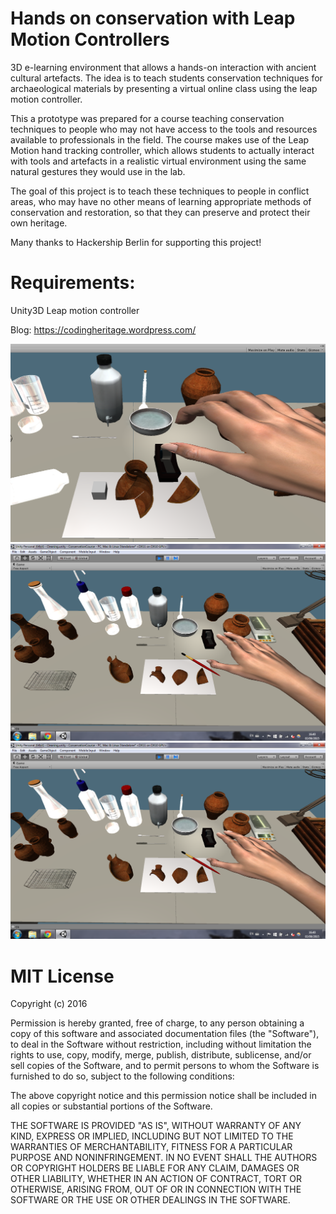 # Hands on conservation with Leap Motion Controllers

3D e-learning environment that allows a hands-on interaction with ancient cultural artefacts. The idea is to teach students conservation techniques for archaeological materials by presenting a virtual online class using the leap motion controller.

This a prototype was prepared for a course teaching conservation techniques to people who may not have access to the tools and resources available to professionals in the field. The course makes use of the Leap Motion hand tracking controller, which allows students to actually interact with tools and artefacts in a realistic virtual environment using the same natural gestures they would use in the lab.

The goal of this project is to teach these techniques to people in conflict areas, who may have no other means of learning appropriate methods of conservation and restoration, so that they can preserve and protect their own heritage.

Many thanks to Hackership Berlin for supporting this project!

# Requirements:
Unity3D
Leap motion controller

Blog:
https://codingheritage.wordpress.com/

![Screenshot](screenshot_11.png)
![Screenshot](screenshot_13.png)
![Screenshot](screenshot_14.png)


# MIT License

Copyright (c) 2016

Permission is hereby granted, free of charge, to any person obtaining a copy of this software and associated documentation files (the "Software"), to deal in the Software without restriction, including without limitation the rights to use, copy, modify, merge, publish, distribute, sublicense, and/or sell copies of the Software, and to permit persons to whom the Software is furnished to do so, subject to the following conditions:

The above copyright notice and this permission notice shall be included in all copies or substantial portions of the Software.

THE SOFTWARE IS PROVIDED "AS IS", WITHOUT WARRANTY OF ANY KIND, EXPRESS OR IMPLIED, INCLUDING BUT NOT LIMITED TO THE WARRANTIES OF MERCHANTABILITY, FITNESS FOR A PARTICULAR PURPOSE AND NONINFRINGEMENT. IN NO EVENT SHALL THE AUTHORS OR COPYRIGHT HOLDERS BE LIABLE FOR ANY CLAIM, DAMAGES OR OTHER LIABILITY, WHETHER IN AN ACTION OF CONTRACT, TORT OR OTHERWISE, ARISING FROM, OUT OF OR IN CONNECTION WITH THE SOFTWARE OR THE USE OR OTHER DEALINGS IN THE SOFTWARE.
